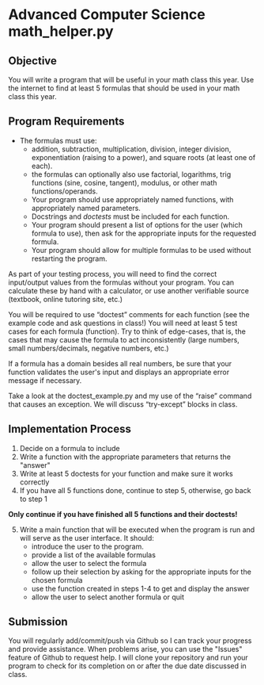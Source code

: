 # Advanced Computer Science 			math_helper.py

## Objective
You will write a program that will be useful in your math class this year.  Use the internet to find at least 5 formulas that should be used in your math class this year.
		
## Program Requirements
		
* The formulas must use:
  * addition, subtraction, multiplication, division, integer division, exponentiation (raising to a power), and square roots (at least one of each).
  * the formulas can optionally also use factorial, logarithms, trig functions (sine, cosine, tangent), modulus, or other math functions/operands.
  * Your program should use appropriately named functions, with appropriately named parameters.
  * Docstrings and *doctests* must be included for each function.
  * Your program should present a list of options for the user (which formula to use), then ask for the appropriate inputs for the requested formula.
  * Your program should allow for multiple formulas to be used without restarting the program.

As part of your testing process, you will need to find the correct input/output values from the formulas without your program.  You can calculate these by hand with a calculator, or use another verifiable source (textbook, online tutoring site, etc.)

You will be required to use “doctest” comments for each function (see the example code and ask questions in class!)  You will need at least 5 test cases for each formula (function).  Try to think of edge-cases, that is, the cases that may cause the formula to act inconsistently (large numbers, small numbers/decimals, negative numbers, etc.)

If a formula has a domain besides all real numbers, be sure that your function validates the user's input and displays an appropriate error message if necessary.

Take a look at the doctest_example.py and my use of the “raise” command that causes an exception.  We will discuss “try-except” blocks in class.


## Implementation Process
1. Decide on a formula to include
2. Write a function with the appropriate parameters that returns the "answer"
3. Write at least 5 doctests for your function and make sure it works correctly
4. If you have all 5 functions done, continue to step 5, otherwise, go back to step 1

**Only continue if you have finished all 5 functions and their doctests!**

5. Write a main function that will be executed when the program is run and will serve as the user interface.  It should:
    * introduce the user to the program.
    * provide a list of the available formulas
    * allow the user to select the formula
    * follow up their selection by asking for the appropriate inputs for the chosen formula
    * use the function created in steps 1-4 to get and display the answer
    * allow the user to select another formula or quit


## Submission
You will regularly add/commit/push via Github so I can track your progress and provide assistance.  When problems arise, you can use the "Issues" feature of Github to request help.  I will clone your repository and run your program to check for its completion on or after the due date discussed in class.


